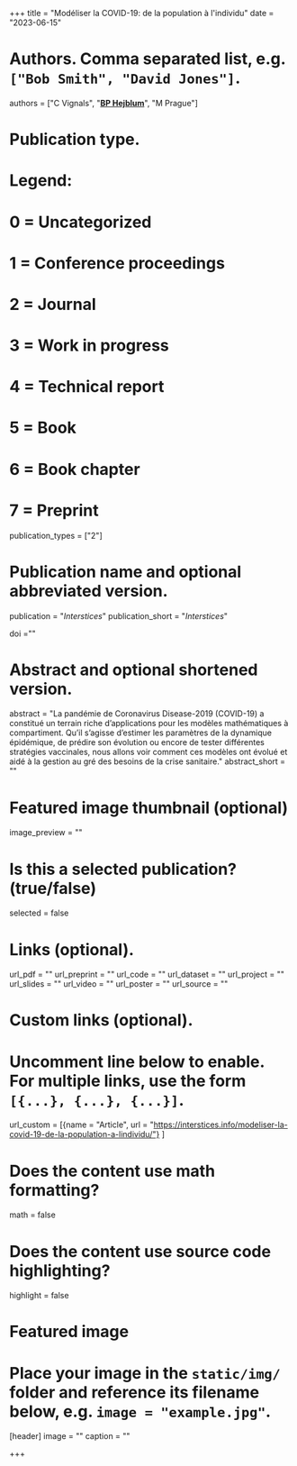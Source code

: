 +++
title = "Modéliser la COVID-19: de la population à l'individu"
date = "2023-06-15"

# Authors. Comma separated list, e.g. `["Bob Smith", "David Jones"]`.
authors = ["C Vignals", "<u>**BP Hejblum**</u>", "M Prague"]
# Publication type.
# Legend:
# 0 = Uncategorized
# 1 = Conference proceedings
# 2 = Journal
# 3 = Work in progress
# 4 = Technical report
# 5 = Book
# 6 = Book chapter
# 7 = Preprint
publication_types = ["2"]

# Publication name and optional abbreviated version.
publication = "*Interstices*"
publication_short = "*Interstices*"

doi =""

# Abstract and optional shortened version.
abstract = "La pandémie de Coronavirus Disease-2019 (COVID-19) a constitué un terrain riche d’applications pour les modèles mathématiques à compartiment. Qu’il s’agisse d’estimer les paramètres de la dynamique épidémique, de prédire son évolution ou encore de tester différentes stratégies vaccinales, nous allons voir comment ces modèles ont évolué et aidé à la gestion au gré des besoins de la crise sanitaire."
abstract_short = ""

# Featured image thumbnail (optional)
image_preview = ""

# Is this a selected publication? (true/false)
selected = false

# Links (optional).
url_pdf = ""
url_preprint = ""
url_code = ""
url_dataset = ""
url_project = ""
url_slides = ""
url_video = ""
url_poster = ""
url_source = ""

# Custom links (optional).
# Uncomment line below to enable. For multiple links, use the form `[{...}, {...}, {...}]`.
url_custom = [{name = "Article", url = "https://interstices.info/modeliser-la-covid-19-de-la-population-a-lindividu/"}
]


# Does the content use math formatting?
math = false

# Does the content use source code highlighting?
highlight = false

# Featured image
# Place your image in the `static/img/` folder and reference its filename below, e.g. `image = "example.jpg"`.
[header]
image = ""
caption = ""

+++
